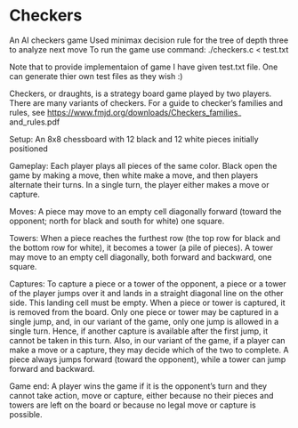 # Checkers
An AI checkers game
Used minimax decision rule for the tree of depth three to analyze next move
To run the game use command:
./checkers.c < test.txt

Note that to provide implementaion of game I have given test.txt file. One can generate thier own test files as they wish :)

Checkers, or draughts, is a strategy board game played by two players. There are many variants of checkers. For a guide to checker’s families and rules, see https://www.fmjd.org/downloads/Checkers_families_ and_rules.pdf

Setup: An 8x8 chessboard with 12 black and 12 white pieces initially positioned

Gameplay: Each player plays all pieces of the same color. Black open the game by making a move, then white make a move, and then players alternate their turns. In a single turn, the player either makes a move or capture.

Moves: A piece may move to an empty cell diagonally forward (toward the opponent; north for black and south for white) one square.

Towers: When a piece reaches the furthest row (the top row for black and the bottom row for white), it becomes a tower (a pile of pieces). A tower may move to an empty cell diagonally, both forward and backward, one square.

Captures: To capture a piece or a tower of the opponent, a piece or a tower of the player jumps over it and lands in a straight diagonal line on the other side. This landing cell must be empty. When a piece or tower is captured, it is removed from the board. Only one piece or tower may be captured in a single jump, and, in our variant of the game, only one jump is allowed in a single turn. Hence, if another capture is available after the first jump, it cannot be taken in this turn. Also, in our variant of the game, if a player can make a move or a capture, they may decide which of the two to complete. A piece always jumps forward (toward the opponent), while a tower can jump forward and backward.

Game end: A player wins the game if it is the opponent’s turn and they cannot take action, move or capture, either because no their pieces and towers are left on the board or because no legal move or capture is possible.

